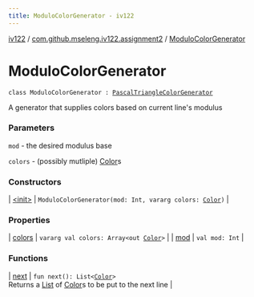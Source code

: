 ```yaml
---
title: ModuloColorGenerator - iv122
---
```


[iv122](../../index.md) / [com.github.mseleng.iv122.assignment2](../index.md) / [ModuloColorGenerator](.)

# ModuloColorGenerator

`class ModuloColorGenerator : `[`PascalTriangleColorGenerator`](../-pascal-triangle-color-generator/index.md)

A generator that supplies colors based on current line's modulus

### Parameters

`mod` - the desired modulus base

`colors` - (possibly mutliple) [Color](http://docs.oracle.com/javase/6/docs/api/java/awt/Color.html)s

### Constructors

| [&lt;init&gt;](-init-.md) | `ModuloColorGenerator(mod: Int, vararg colors: `[`Color`](http://docs.oracle.com/javase/6/docs/api/java/awt/Color.html)`)` |

### Properties

| [colors](colors.md) | `vararg val colors: Array<out `[`Color`](http://docs.oracle.com/javase/6/docs/api/java/awt/Color.html)`>` |
| [mod](mod.md) | `val mod: Int` |

### Functions

| [next](next.md) | `fun next(): List<`[`Color`](http://docs.oracle.com/javase/6/docs/api/java/awt/Color.html)`>`<br>Returns a [List](#) of [Color](http://docs.oracle.com/javase/6/docs/api/java/awt/Color.html)s to be put to the next line |

